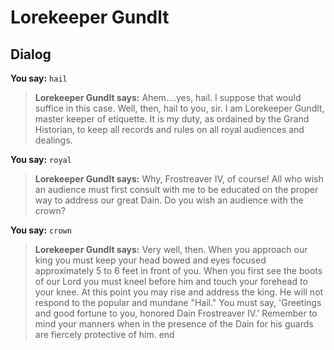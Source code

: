 # Lorekeeper Gundlt


## Dialog

**You say:** `hail`



>**Lorekeeper Gundlt says:** Ahem....yes, hail. I suppose that would suffice in this case. Well, then, hail to you, sir. I am Lorekeeper Gundlt, master keeper of etiquette. It is my duty, as ordained by the Grand Historian, to keep all records and rules on all royal audiences and dealings.

**You say:** `royal`



>**Lorekeeper Gundlt says:** Why, Frostreaver IV, of course! All who wish an audience must first consult with me to be educated on the proper way to address our great Dain. Do you wish an audience with the crown?

**You say:** `crown`



>**Lorekeeper Gundlt says:** Very well, then. When you approach our king you must keep your head bowed and eyes focused approximately 5 to 6 feet in front of you. When you first see the boots of our Lord you must kneel before him and touch your forehead to your knee. At this point you may rise and address the king. He will not respond to the popular and mundane \"Hail.\" You must say, 'Greetings and good fortune to you, honored Dain Frostreaver IV.' Remember to mind your manners when in the presence of the Dain for his guards are fiercely protective of him.
end
